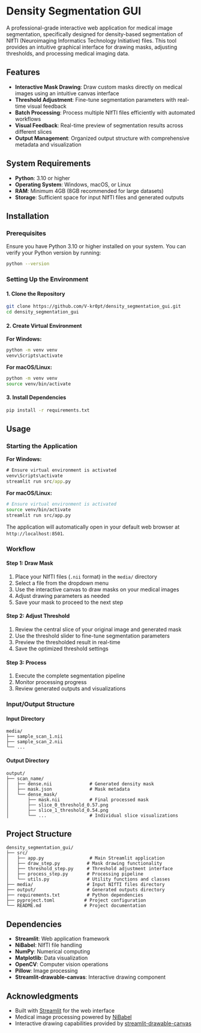 # Density Segmentation GUI

A professional-grade interactive web application for medical image segmentation, specifically designed for density-based segmentation of NIfTI (Neuroimaging Informatics Technology Initiative) files. This tool provides an intuitive graphical interface for drawing masks, adjusting thresholds, and processing medical imaging data.

## Features

- **Interactive Mask Drawing**: Draw custom masks directly on medical images using an intuitive canvas interface
- **Threshold Adjustment**: Fine-tune segmentation parameters with real-time visual feedback
- **Batch Processing**: Process multiple NIfTI files efficiently with automated workflows
- **Visual Feedback**: Real-time preview of segmentation results across different slices
- **Output Management**: Organized output structure with comprehensive metadata and visualization

## System Requirements

- **Python**: 3.10 or higher
- **Operating System**: Windows, macOS, or Linux
- **RAM**: Minimum 4GB (8GB recommended for large datasets)
- **Storage**: Sufficient space for input NIfTI files and generated outputs

## Installation

### Prerequisites

Ensure you have Python 3.10 or higher installed on your system. You can verify your Python version by running:

```bash
python --version
```

### Setting Up the Environment

#### 1. Clone the Repository

```bash
git clone https://github.com/V-kr0pt/density_segmentation_gui.git
cd density_segmentation_gui
```

#### 2. Create Virtual Environment

**For Windows:**
```cmd
python -m venv venv
venv\Scripts\activate
```

**For macOS/Linux:**
```bash
python -m venv venv
source venv/bin/activate
```

#### 3. Install Dependencies

```bash
pip install -r requirements.txt
```

## Usage

### Starting the Application

**For Windows:**
```cmd
# Ensure virtual environment is activated
venv\Scripts\activate
streamlit run src/app.py
```

**For macOS/Linux:**
```bash
# Ensure virtual environment is activated
source venv/bin/activate
streamlit run src/app.py
```

The application will automatically open in your default web browser at `http://localhost:8501`.

### Workflow

#### Step 1: Draw Mask
1. Place your NIfTI files (`.nii` format) in the `media/` directory
2. Select a file from the dropdown menu
3. Use the interactive canvas to draw masks on your medical images
4. Adjust drawing parameters as needed
5. Save your mask to proceed to the next step

#### Step 2: Adjust Threshold
1. Review the central slice of your original image and generated mask
2. Use the threshold slider to fine-tune segmentation parameters
3. Preview the thresholded result in real-time
4. Save the optimized threshold settings

#### Step 3: Process
1. Execute the complete segmentation pipeline
2. Monitor processing progress
3. Review generated outputs and visualizations

### Input/Output Structure

#### Input Directory
```
media/
├── sample_scan_1.nii
├── sample_scan_2.nii
└── ...
```

#### Output Directory
```
output/
├── scan_name/
│   ├── dense.nii              # Generated density mask
│   ├── mask.json              # Mask metadata
│   └── dense_mask/
│       ├── mask.nii           # Final processed mask
│       ├── slice_0_threshold_0.57.png
│       ├── slice_1_threshold_0.54.png
│       └── ...                # Individual slice visualizations
```

## Project Structure

```
density_segmentation_gui/
├── src/
│   ├── app.py                 # Main Streamlit application
│   ├── draw_step.py          # Mask drawing functionality
│   ├── threshold_step.py     # Threshold adjustment interface
│   ├── process_step.py       # Processing pipeline
│   └── utils.py              # Utility functions and classes
├── media/                    # Input NIfTI files directory
├── output/                   # Generated outputs directory
├── requirements.txt          # Python dependencies
├── pyproject.toml           # Project configuration
└── README.md                # Project documentation
```

## Dependencies

- **Streamlit**: Web application framework
- **NiBabel**: NIfTI file handling
- **NumPy**: Numerical computing
- **Matplotlib**: Data visualization
- **OpenCV**: Computer vision operations
- **Pillow**: Image processing
- **Streamlit-drawable-canvas**: Interactive drawing component

## Acknowledgments

- Built with [Streamlit](https://streamlit.io/) for the web interface
- Medical image processing powered by [NiBabel](https://nipy.org/nibabel/)
- Interactive drawing capabilities provided by [streamlit-drawable-canvas](https://github.com/andfanilo/streamlit-drawable-canvas)